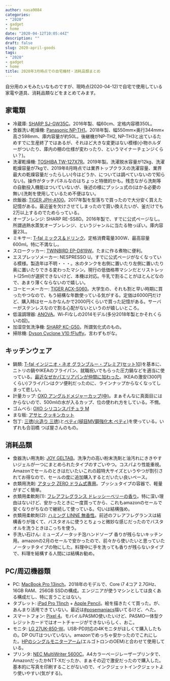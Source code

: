 ```yaml
---
author: nasa9084
categories:
- "2020"
- gadget
- home
date: "2020-04-12T10:05:44Z"
description: ""
draft: false
slug: 2020-april-goods
tags:
- "2020"
- gadget
- home
title: 2020年3月時点での自宅機材・消耗品類まとめ
---
```



自分用のメモみたいなものですが、現時点(2020-04-12)で自宅で使用している家電や道具、消耗品類などをまとめてみます。

## 家電類

* 冷蔵庫: [SHARP SJ-GW35C](https://jp.sharp/reizo/products/sjgw35c.html)。2016年製、幅60cm、定格内容積350L。
* 食器洗い乾燥機: [Panasonic NP-TH1](https://panasonic.jp/dish/p-db/NP-TH1.html)。2018年製、幅550mm×奥行344mm×高さ598mm、庫内容量が約50L。後継機がNP-TH2, NP-TH3と出ているためすでに生産終了ではあるが、それほど大きな変更はない模様(小物ホルダーがついたり、庫内の棚の仕様が変わったり、というマイナーチェンジくらい？)。
* 洗濯乾燥機: [TOSHIBA TW-127X7R](https://www.toshiba-lifestyle.co.jp/living/laundries/tw_127x7/)。2019年製。洗濯脱水容量が12kg、洗濯乾燥容量が7kgで、2019年8月時点では業界トップクラスの洗濯容量、業界最大の乾燥容量だったらしい(今はどうか、については調べていないので知らない)。操作がタッチパネルなのはちょっと特徴的かも。残念ながら洗剤等の自動投入機能はついていないが、後述の様にプッシュ式の(はかる必要の無い)洗剤を使用しているため不便はない。
* 炊飯器: [TIGER JPH-A100](https://www.tiger.jp/product/ricecooker/JPH-A.html?productId=JPH-A)。2017年製を型落ちで買ったので大分安く買えた記憶がある。最近釜を欠けさせてしまったので買い換えたいが、釜だけでも2万以上するのでためらっている。
* オーブンレンジ: SHARP RE-SS8D。2016年製で、すでに公式ページなし。所謂過熱水蒸気オーブンレンジ、というジャンルに当たる物っぽい。庫内容量23L。
* ミキサー: [T-fal ミックス＆ドリンク](https://www.t-fal.co.jp/products/cooking-appliances/blenders/mix_and_drink_red/)。定格消費電量300W、最高容量600ml。特に不満なし。
* スロークッカー: [TWINBIRD EP-D819W](https://www.twinbird.jp/products/epd819.html)。たまに作る煮物に便利。
* エスプレッソメーカー: NESPRESSO U。すでに公式ページがなくなっている模様。製造年は不明・・・。水のタンクを右側に置いたり左側に置いたり奥に置いたりできる変わったマシン。現行の低価格帯マシンだとリストレット(25ml)が選択できないけど、本機は対応。牛乳で割ることがほとんどなので、あまり薄くならないので嬉しい。
* コーヒーメーカー: [TIGER ACX-S060](https://www.tiger.jp/product/coffeemaker/ACX-S060.html?productId=ACX-S060)。大学生の、それも割と早い時期に買ったやつなので、もう結構な年数使っている気がする。定価は6000円だけど、購入時はセールかなんかで2000円くらいで買った記憶がある。サーバーがステンレスなので割る心配がないというのが嬉しいところ。
* 低温調理器: [ANOVA](https://anovaculinary.com/?lang=ja)。Wi-Fiなしの2014モデル(多分2018年製とかそれくらいの奴)。
* 加湿空気洗浄機: [SHARP KC-G50](https://jp.sharp/kuusei/products/kcg50.html)。所謂気化式のもの。
* 掃除機: [Dyson Cyclone V10 fFluffy](https://www.dyson.co.jp/dyson-vacuums/cordless/dyson-v10/%e3%82%b7%e3%83%aa%e3%83%bc%e3%82%ba%e4%b8%80%e8%a6%a7.aspx)。言わずもがな。

## キッチンウェア

* 鍋類: [T-fal インジニオ・ネオ グランブルー・プレミア(セット10)](https://www.t-fal.co.jp/products/pots-pans/stackable/ingenio_grand_bleu_premier/)を基本に、ニトリの鍋やIKEAのフライパン、就職祝いでもらった圧力鍋などを適当に使っている。[最近なぜかパエリアパンが仲間に加わった](/birthday-paella/)。IKEAの激安(300円くらい)フライパンはクソ便利だったのに、ラインナップからなくなってしまって悲しい。
* 計量カップ: [OXO アングルドメジャーカップ(中)](https://www.oxojapan.com/products/cooking-baking-34/measuring/angled-measuring-cup-2-cup)。まぁそんなに真面目にはからないので、500mlの水が入るカップ、位の使われ方をしている。不憫。
* ゴムべら: [OXO シリコンスパチュラ M](https://www.oxojapan.com/products/cooking-baking-34/silicone-nylon-cooking-tools/medium-silicone-spatula#raspberry)
* まな板: [アサヒ クッキンカット](https://www.kitchentime.jp/products/detail/4)
* 包丁: [三徳(火造り 三徳)](https://tsubaya.co.jp/?pid=107802071)と[ペティ(槌目MV鋼強化木 ペティ)](https://tsubaya.co.jp/?pid=107802057)を使っている。いずれも合羽橋 つば屋さんのもの。

## 消耗品類

* 食器洗い用洗剤: [JOY GELTAB](https://www.myrepi.com/home/cleaning/joy-geltab)。洗浄力の高い粉末洗剤と油汚れにききやすいジェルが一つにまとめられたタイプのすごいやつ。コスパより性能重視。Amazonでセールのときはだいたいこれの超特大サイズというやつが割引されてお得なので、セールの度に追加購入するとだいたい良いペース。
* 衣類用洗剤: [アタック ZERO ドラム式専用](https://www.kao.co.jp/attack/products/zero/)。プッシュタイプの容器で、軽量がすごく簡単。
* 衣類用柔軟剤(1): [フレアフレグランス ドレッシーベリーの香り](https://www.kao.co.jp/flair-fragrance/lineup/)。特に深い理由はないけど、安かったときに一度買ってから、これもamazonのセールで安くなりがちなので継続して使っている。匂いは結構強め。
* 衣類用柔軟剤(2): [ハミング LINNE 無香性](https://www.kao.co.jp/humming/linne/)。前述のフレアフレグランスは結構香りが強くて、バスタオルに使うとちょっと微妙な感じだったのでバスタオルを洗うときはこっちを使う。
* 手洗い石けん: ミューズノータッチ泡ハンドソープ 香りが残らないキッチン用。amazonの2月のセールで安かったので、前々から使いたいと思っていたノータッチタイプの物にした。料理中に手を洗っても香りが残らないタイプで、料理を結構する人間には結構お勧め。

## PC/周辺機器類

* PC: [MacBook Pro 13inch](https://www.apple.com/jp/macbook-pro-13/)。2018年のモデルで、Core i7 4コア 2.7GHz、16GB RAM、256GB SSDの構成。エンジニアが使うマシンとしては良くある構成だし、特に言うことはない。
* タブレット: [iPad Pro 11inch](https://www.apple.com/jp/ipad-pro/) + [Apple Pencil](https://www.apple.com/jp/apple-pencil/)。絵を描きたくて買った。が、あんまり活用できていない。最近は[#posemaniacs](https://twitter.com/search?q=from%3A%40nasa9084%20%23posemaniacs&src=typed_query)描いてるけど、へた。
* スマートフォン: [Pixel 4](https://store.google.com/jp/product/pixel_4)。モバイルPASMO使いたいけど、PASMO一体型クレジットカードではオートチャージができないらしく、おこ。
* モニタ: [LG 27UK-850-W](https://www.lg.com/jp/monitor/lg-27UK850-W)。USB-PD対応の4Kモニタがほしくて購入したもの。DP OUTはついていない。amazonでめっちゃ安かったのでこれにした。[HPのシングルモニターアーム](https://www8.hp.com/jp/ja/monitors/product-details/4285255)(エルゴトロンのOEM)と合わせて使用している。
* プリンタ: [NEC MultiWriter 5600C](https://jpn.nec.com/printer/laser/color/5600c/index.html)。A4カラーページレーザープリンタで、AmazonだったかNTT-Xだったか、まぁその辺で激安だったので購入した。基本的に写真を印刷することがないので、インクジェットインクジェットより使いやすい(気がする)。



